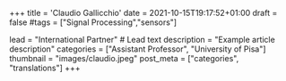 +++
title = 'Claudio Gallicchio'
date = 2021-10-15T19:17:52+01:00
draft = false
#tags = ["Signal Processing","sensors"]

lead = "International Partner" # Lead text
description =  "Example article description"
categories = ["Assistant Professor", "University of Pisa"]
thumbnail = "images/claudio.jpeg"
post_meta = ["categories", "translations"]
+++
